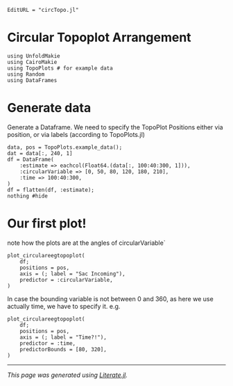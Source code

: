 ```@meta
EditURL = "circTopo.jl"
```

# Circular Topoplot Arrangement

````@example circTopo
using UnfoldMakie
using CairoMakie
using TopoPlots # for example data
using Random
using DataFrames
````

# Generate data
Generate a Dataframe. We need to specify the TopoPlot Positions either via position, or via labels (according to TopoPlots.jl)

````@example circTopo
data, pos = TopoPlots.example_data();
dat = data[:, 240, 1]
df = DataFrame(
    :estimate => eachcol(Float64.(data[:, 100:40:300, 1])),
    :circularVariable => [0, 50, 80, 120, 180, 210],
    :time => 100:40:300,
)
df = flatten(df, :estimate);
nothing #hide
````

# Our first plot!
note how the plots are at the angles of circularVariable`

````@example circTopo
plot_circulareegtopoplot(
    df;
    positions = pos,
    axis = (; label = "Sac Incoming"),
    predictor = :circularVariable,
)
````

In case the bounding variable is not between 0 and 360, as here we use actually time, we have to specify it. e.g.

````@example circTopo
plot_circulareegtopoplot(
    df;
    positions = pos,
    axis = (; label = "Time?!"),
    predictor = :time,
    predictorBounds = [80, 320],
)
````

---

*This page was generated using [Literate.jl](https://github.com/fredrikekre/Literate.jl).*

